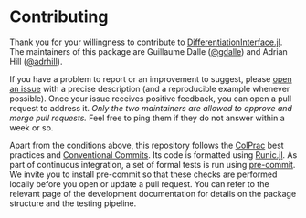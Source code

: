 # Contributing

Thank you for your willingness to contribute to [DifferentiationInterface.jl](https://github.com/JuliaDiff/DifferentiationInterface.jl).
The maintainers of this package are Guillaume Dalle ([@gdalle](https://github.com/gdalle)) and Adrian Hill ([@adrhill](https://github.com/adrhill)).

If you have a problem to report or an improvement to suggest, please [open an issue](https://github.com/JuliaDiff/DifferentiationInterface.jl/issues/new/choose) with a precise description (and a reproducible example whenever possible).
Once your issue receives positive feedback, you can open a pull request to address it.
_Only the two maintainers are allowed to approve and merge pull requests._
Feel free to ping them if they do not answer within a week or so.

Apart from the conditions above, this repository follows the [ColPrac](https://github.com/SciML/ColPrac) best practices and [Conventional Commits](https://www.conventionalcommits.org/en/).
Its code is formatted using [Runic.jl](https://github.com/fredrikekre/Runic.jl).
As part of continuous integration, a set of formal tests is run using [pre-commit](https://pre-commit.com/).
We invite you to install pre-commit so that these checks are performed locally before you open or update a pull request.
You can refer to the relevant page of the development documentation for details on the package structure and the testing pipeline.
